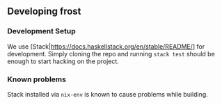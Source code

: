 ## Developing frost

### Development Setup
We use [Stack|https://docs.haskellstack.org/en/stable/README/] for development.
Simply cloning the repo and running `stack test` should be enough to start hacking on the project.

### Known problems
Stack installed via `nix-env` is known to cause problems while building.
